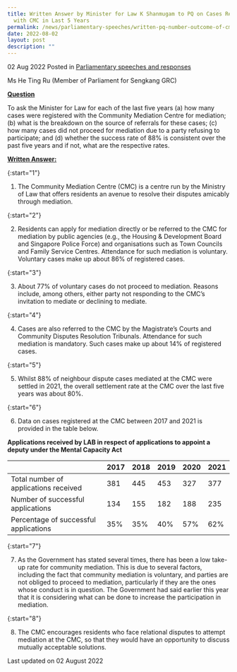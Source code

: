 ```yaml
---
title: Written Answer by Minister for Law K Shanmugam to PQ on Cases Registered
  with CMC in Last 5 Years
permalink: /news/parliamentary-speeches/written-pq-number-outcome-of-cmc-cases-in-last-five-years
date: 2022-08-02
layout: post
description: ""
---
```

02 Aug 2022 Posted in [Parliamentary speeches and responses](/news/parliamentary-speeches)

Ms He Ting Ru (Member of Parliament for Sengkang GRC)
  
**<b><u>Question</u></b>** 

To ask the Minister for Law for each of the last five years (a) how many cases were registered with the Community Mediation Centre for mediation; (b) what is the breakdown on the source of referrals for these cases; (c) how many cases did not proceed for mediation due to a party refusing to participate; and (d) whether the success rate of 88% is consistent over the past five years and if not, what are the respective rates.

<b><u>Written Answer:</u></b> 

{:start="1"}

1.  The Community Mediation Centre (CMC) is a centre run by the Ministry of Law that offers residents an avenue to resolve their disputes amicably through mediation.

{:start="2"}

2.  Residents can apply for mediation directly or be referred to the CMC for mediation by public agencies (e.g., the Housing & Development Board and Singapore Police Force) and organisations such as Town Councils and Family Service Centres. Attendance for such mediation is voluntary. Voluntary cases make up about 86% of registered cases.

{:start="3"}

3.  About 77% of voluntary cases do not proceed to mediation. Reasons include, among others, either party not responding to the CMC’s invitation to mediate or declining to mediate.

{:start="4"}

4.  Cases are also referred to the CMC by the Magistrate’s Courts and Community Disputes Resolution Tribunals. Attendance for such mediation is mandatory. Such cases make up about 14% of registered cases.

{:start="5"}

5.  Whilst 88% of neighbour dispute cases mediated at the CMC were settled in 2021, the overall settlement rate at the CMC over the last five years was about 80%.

{:start="6"}

6.  Data on cases registered at the CMC between 2017 and 2021 is provided in the table below.

**<b>Applications received by LAB in respect of applications to appoint a deputy under the Mental Capacity Act</b>**

|                |2017|2018|2019|2020|2021|
|----------------|-------------------------------|-----------------------------|-------------------------------|-----------------------------|-------------------------------|
|Total number of applications received|381|445|453|327|377|
|Number of successful applications|134|155|182|188|235|
|Percentage of successful applications|35%|35%|40%|57%|62%|


{:start="7"}

7.  As the Government has stated several times, there has been a low take-up rate for community mediation. This is due to several factors, including the fact that community mediation is voluntary, and parties are not obliged to proceed to mediation, particularly if they are the ones whose conduct is in question. The Government had said earlier this year that it is considering what can be done to increase the participation in mediation.

{:start="8"}

8.  The CMC encourages residents who face relational disputes to attempt mediation at the CMC, so that they would have an opportunity to discuss mutually acceptable solutions.

<p class="right-side-updated">Last updated on 02 August 2022</p>